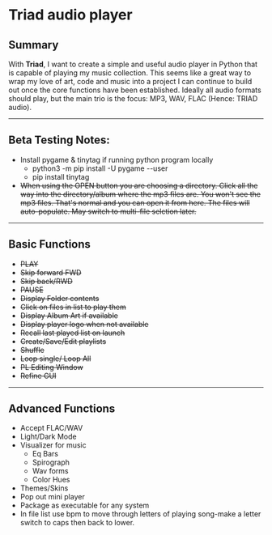 # Triad audio player

## Summary
With **Triad**, I want to create a simple and useful audio player in Python that is capable of playing my music collection. This seems like a great way to wrap my love of art, code and music into a project I can continue to build out once the core functions have been established. Ideally all audio formats should play, but the main trio is the focus: MP3, WAV, FLAC (Hence: TRIAD audio).

---

## Beta Testing Notes:
* Install pygame & tinytag if running python program locally
   - python3 -m pip install -U pygame --user
   - pip install tinytag 
* ~~When using the OPEN button you are choosing a directory. Click all the way into the directory/album where the mp3 files are. You won't see the mp3 files. That's normal and you can open it from here. The files will auto-populate. May switch to multi-file selction later.~~

---

## Basic Functions 

* ~~PLAY~~
* ~~Skip forward FWD~~
* ~~Skip back/RWD~~
* ~~PAUSE~~
* ~~Display Folder contents~~
* ~~Click on files in list to play them~~
* ~~Display Album Art if available~~
* ~~Display player logo when not available~~
* ~~Recall last played list on launch~~
* ~~Create/Save/Edit playlists~~
* ~~Shuffle~~
* ~~Loop single/ Loop All~~
* ~~PL Editing Window~~
* ~~Refine GUI~~

---

## Advanced Functions
* Accept FLAC/WAV
* Light/Dark Mode
* Visualizer for music
    * Eq Bars
    * Spirograph
    * Wav forms
    * Color Hues
* Themes/Skins
* Pop out mini player
* Package as executable for any system
* In file list use bpm to move through letters of playing song-make a letter switch to caps then back to lower.

